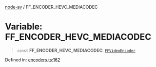 [node-av](../globals.md) / FF\_ENCODER\_HEVC\_MEDIACODEC

# Variable: FF\_ENCODER\_HEVC\_MEDIACODEC

> `const` **FF\_ENCODER\_HEVC\_MEDIACODEC**: [`FFVideoEncoder`](../type-aliases/FFVideoEncoder.md)

Defined in: [encoders.ts:162](https://github.com/seydx/av/blob/f8631fc881b394300b1479f511d55cf1c370a87f/src/constants/encoders.ts#L162)
